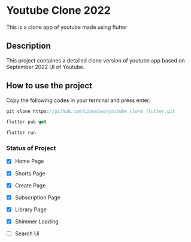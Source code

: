 # Youtube Clone 2022

This is a clone app of youtube made using flutter

## Description

This project containes a detailed clone version of youtube app based on
September 2022 UI of Youtube.

## How to use the project
Copy the following codes in your terminal and press enter.

```javascript
git clone https://github.com/LionsLeo/youtube_clone_flutter.git
```

```javascript
flutter pub get
```
```javascript
flutter run
```

### Status of Project

- [x] Home Page
- [x] Shorts Page
- [x] Create Page
- [x] Subscription Page
- [x] Library Page
- [x] Shimmer Loading
- [ ] Search Ui

